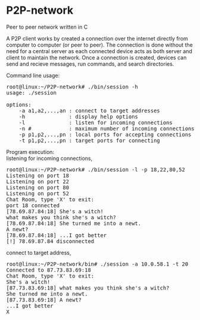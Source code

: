 # P2P-network
Peer to peer network written in C

A P2P client works by created a connection over the internet directly from computer to computer (or peer to peer). The connection is done without the need for a central server as each connected device acts as both server and client to maintain the network. Once a connection is created, devices can send and recieve messages, run commands, and search directories.

Command line usage:
<pre>
root@linux:~/P2P-network# ./bin/session -h
usage: ./session <options>

options:
	-a a1,a2,...,an : connect to target addresses
	-h              : display help options
	-l              : listen for incoming connections
	-n #            : maximum number of incoming connections
	-p p1,p2,...,pn : local ports for accepting connections
	-t p1,p2,...,pn : target ports for connecting
</pre>

Program execution:  
listening for incoming connections,
<pre>
root@linux:~/P2P-network# ./bin/session -l -p 18,22,80,52
Listening on port 18
Listening on port 22
Listening on port 80
Listening on port 52
Chat Room, type 'X' to exit: 
port 18 connected
[78.69.87.84:18] She's a witch!
what makes you think she's a witch?
[78.69.87.84:18] She turned me into a newt.
A newt?
[78.69.87.84:18] ...I got better
[!] 78.69.87.84 disconnected
</pre>
connect to target address,
<pre>
root@linux:~/P2P-network/bin# ./session -a 10.0.58.1 -t 20
Connected to 87.73.83.69:18
Chat Room, type 'X' to exit:
She's a witch!
[87.73.83.69:18] what makes you think she's a witch?
She turned me into a newt.
[87.73.83.69:18] A newt?
...I got better
X
</pre>

